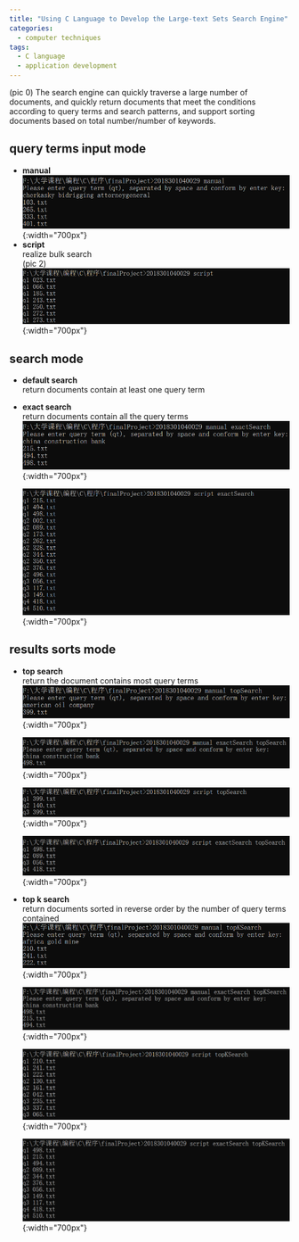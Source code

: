 ```yaml
---
title: "Using C Language to Develop the Large-text Sets Search Engine"
categories:
  - computer techniques
tags:
  - C language
  - application development
---
```

(pic 0)
The search engine can quickly traverse a large number of documents, and quickly return documents that meet the conditions according to query terms and search patterns, and support sorting documents based on total number/number of keywords.

## query terms input mode
+ **manual**  
  ![avatar](/assets/images/c_search_engine/1.png){:width="700px"}  
+ **script**  
  realize bulk search  
  (pic 2)  
  ![avatar](/assets/images/c_search_engine/3.png){:width="700px"}  
  
## search mode
+ **default search**  
  return documents contain at least one query term
+ **exact search**  
  return documents contain all the query terms  
  ![avatar](/assets/images/c_search_engine/4.png){:width="700px"}  
    
  ![avatar](/assets/images/c_search_engine/5.png){:width="700px"}  
  
## results sorts mode
+ **top search**  
  return the document contains most query terms  
  ![avatar](/assets/images/c_search_engine/6.png){:width="700px"}  
    
  ![avatar](/assets/images/c_search_engine/7.png){:width="700px"}  
    
  ![avatar](/assets/images/c_search_engine/8.png){:width="700px"}  
    
  ![avatar](/assets/images/c_search_engine/9.png){:width="700px"}  
+ **top k search**  
  return documents sorted in reverse order by the number of query terms contained  
  ![avatar](/assets/images/c_search_engine/10.png){:width="700px"}  
    
  ![avatar](/assets/images/c_search_engine/11.png){:width="700px"}  
    
  ![avatar](/assets/images/c_search_engine/12.png){:width="700px"}  
    
  ![avatar](/assets/images/c_search_engine/13.png){:width="700px"}    
